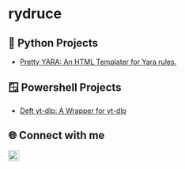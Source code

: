 <h1>rydruce</h1>

<h2>🐍 Python Projects</h2>

  - [Pretty YARA: An HTML Templater for Yara rules.](https://github.com/rydruce/pretty-yara)

<h2>🪟 Powershell Projects</h2>

  - [Deft yt-dlp: A Wrapper for yt-dlp](https://github.com/rydruce/deft-yt-dlp)

<h2> 🌐 Connect with me</h2>

[<img align="left" alt="LinkedIn-RyanDruce | LinkedIn" width="22px" src="https://cdn.jsdelivr.net/npm/simple-icons@v3/icons/linkedin.svg" />][linkedin]

[linkedin]: https://www.linkedin.com/in/ryan-druce/
<!---
rydruce/rydruce is a ✨ special ✨ repository because its `README.md` (this file) appears on your GitHub profile.
You can click the Preview link to take a look at your changes.
--->
